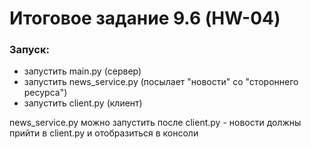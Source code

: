 # Итоговое задание 9.6 (HW-04)
### Запуск:
- запустить main.py (сервер)
- запустить news_service.py (посылает "новости" со "стороннего ресурса")
- запустить client.py (клиент)

 news_service.py можно запустить после client.py - новости должны прийти в client.py и отобразиться в консоли
